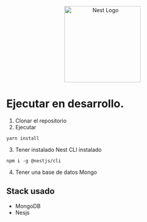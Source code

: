 <p align="center">
  <a href="http://nestjs.com/" target="blank"><img src="https://nestjs.com/img/logo-small.svg" width="200" alt="Nest Logo" /></a>
</p>

# Ejecutar en desarrollo.

1. Clonar el repositorio
2. Ejecutar

```
yarn install
```

3. Tener instalado Nest CLI instalado

```
npm i -g @nestjs/cli
```
4. Tener una base de datos Mongo

## Stack usado

* MongoDB 
* Nesjs
